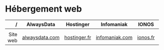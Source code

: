 # Hébergement web

|/|AlwaysData|Hostinger|Infomaniak|IONOS|o2switch|OVHcloud|PlanetHoster|
|--:|:--:|:--:|:--:|:--:|:--:|:--:|:--:|
|||||||||
|Site web|[alwaysdata.com](https://www.alwaysdata.com/fr)|[hostinger.fr](https://www.hostinger.fr)|[infomaniak.com](https://www.infomaniak.com/fr)|[ionos.fr](https://www.ionos.fr)|[o2switch.fr](https://www.o2switch.fr)|[ovhcloud.com](https://www.ovhcloud.com/fr)|[planethoster.com](https://www.planethoster.com/fr)|
